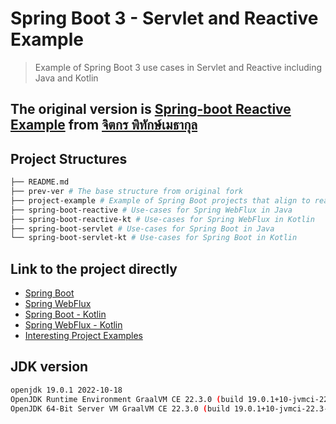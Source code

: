 # Spring Boot 3 - Servlet and Reactive Example

> Example of Spring Boot 3 use cases in Servlet and Reactive including Java and Kotlin

## The original version is [Spring-boot Reactive Example](https://github.com/jittagornp/spring-boot-reactive-example) from [จิตกร พิทักษ์เมธากุล](https://www.jittagornp.me/)

## Project Structures

```bash
├── README.md
├── prev-ver # The base structure from original fork
├── project-example # Example of Spring Boot projects that align to real world scenarios
├── spring-boot-reactive # Use-cases for Spring WebFlux in Java
├── spring-boot-reactive-kt # Use-cases for Spring WebFlux in Kotlin
├── spring-boot-servlet # Use-cases for Spring Boot in Java
└── spring-boot-servlet-kt # Use-cases for Spring Boot in Kotlin
```

## Link to the project directly
- [Spring Boot]()
- [Spring WebFlux]()
- [Spring Boot - Kotlin]()
- [Spring WebFlux - Kotlin]()
- [Interesting Project Examples]()

## JDK version

```bash
openjdk 19.0.1 2022-10-18
OpenJDK Runtime Environment GraalVM CE 22.3.0 (build 19.0.1+10-jvmci-22.3-b08)
OpenJDK 64-Bit Server VM GraalVM CE 22.3.0 (build 19.0.1+10-jvmci-22.3-b08, mixed mode, sharing)
```
